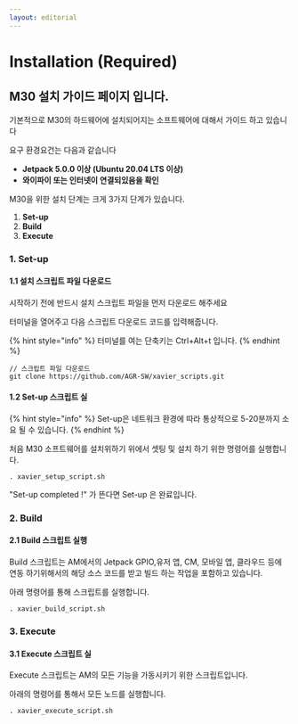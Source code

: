 ```yaml
---
layout: editorial
---
```


# Installation (Required)

## M30 설치 가이드 페이지 입니다.

기본적으로 M30의 하드웨어에 설치되어지는 소프트웨어에 대해서 가이드 하고 있습니다&#x20;

요구 환경요건는 다음과 같습니다&#x20;

* **Jetpack 5.0.0 이상 (Ubuntu 20.04 LTS 이상)**&#x20;
* **와이파이 또는 인터넷이 연결되있음을 확인**

M30을 위한 설치 단계는 크게 3가지 단계가 있습니다.

1. **Set-up**
2. **Build**&#x20;
3. **Execute**

### 1. Set-up

#### 1.1 설치 스크립트 파일 다운로드

시작하기 전에 반드시 설치 스크립트 파일을 먼저 다운로드 해주세요&#x20;

터미널을 열어주고 다음 스크립트 다운로드 코드를 입력해줍니다.&#x20;

{% hint style="info" %}
터미널를 여는 단축키는 Ctrl+Alt+t 입니다.
{% endhint %}

```
// 스크립트 파일 다운로드 
git clone https://github.com/AGR-SW/xavier_scripts.git
```

#### 1.2 Set-up 스크립트 실

{% hint style="info" %}
Set-up은 네트워크 환경에 따라 통상적으로 5-20분까지 소요 될 수 있습니다.
{% endhint %}

처음 M30 소프트웨어를 설치위하기 위에서 셋팅 및 설치 하기 위한 명령어를 실행합니다.

```
. xavier_setup_script.sh
```

"Set-up completed !" 가 뜬다면 Set-up 은 완료입니다.&#x20;

### 2. Build

#### 2.1 Build 스크립트 실행&#x20;

Build 스크립트는 AM에서의 Jetpack GPIO,유저 앱, CM, 모바일 앱, 클라우드 등에 연동 하기위해서의 해당 소스 코드를 받고 빌드 하는 작업을 포함하고 있습니다.

아래 명령어를 통해 스크립트를 실행합니다.&#x20;

```
. xavier_build_script.sh
```



### 3. Execute

#### 3.1 Execute 스크립트 실

&#x20;Execute 스크립트는 AM의 모든 기능을 가동시키기 위한 스크립트입니다.

아래의 명령어를 통해서 모든 노드를 실행합니다.

```
. xavier_execute_script.sh
```

